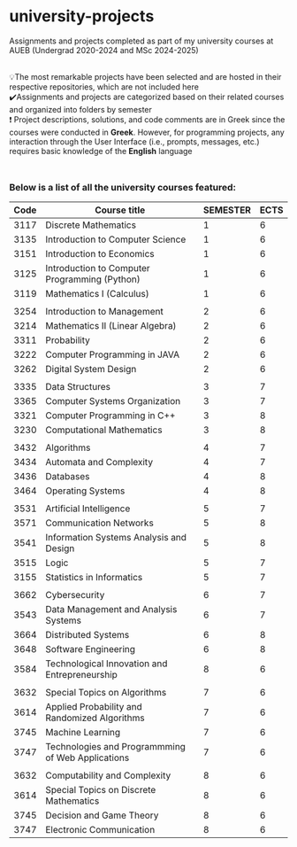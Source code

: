 # university-projects
Assignments and projects completed as part of my university courses at AUEB (Undergrad 2020-2024 and MSc 2024-2025) <br><br>

💡The most remarkable projects have been selected and are hosted in their respective repositories, which are not included here <br>
✔️Assignments and projects are categorized based on their related courses and organized into folders by semester <br>
❗️ Project descriptions, solutions, and code comments are in Greek since the courses were conducted in **Greek**. However, for programming projects, any interaction through the User Interface (i.e., prompts, messages, etc.) requires basic knowledge of the **English** language

<img src="https://user-images.githubusercontent.com/74038190/212284100-561aa473-3905-4a80-b561-0d28506553ee.gif" height="10"/>

### Below is a list of all the university courses featured:

| Code   | Course title                                        |SEMESTER|ECTS|               
|--------|-----------------------------------------------------|-------|-----|
| 3117   |  Discrete Mathematics                               | 1     | 6   |
| 3135   |  Introduction to Computer Science                   | 1     | 6   |
| 3151   |  Introduction to Economics                          | 1     | 6   |
| 3125   |  Introduction to Computer Programming (Python)      | 1     | 6   |
| 3119   |  Mathematics I (Calculus)                           | 1     | 6   |
|||||
| 3254   |  Introduction to Management                         | 2     | 6   |
| 3214   |  Mathematics II (Linear Algebra)                    | 2     | 6   |
| 3311   |  Probability                                        | 2     | 6   |
| 3222   |  Computer Programming in JAVA                       | 2     | 6   |
| 3262   |  Digital System Design                              | 2     | 6   |
|||||
| 3335   |  Data Structures                                    | 3     | 7   | 
| 3365   |  Computer Systems Organization                      | 3     | 7   |
| 3321   |  Computer Programming in C++                        | 3     | 8   |
| 3230   |  Computational Mathematics                          | 3     | 8   |
||||| 
| 3432   |  Algorithms                                         | 4     | 7   | 
| 3434   |  Automata and Complexity                            | 4     | 7   | 
| 3436   |  Databases                                          | 4     | 8   | 
| 3464   |  Operating Systems                                  | 4     | 8   | 
|||||
| 3531   |  Artificial Intelligence                            | 5     | 7   |
| 3571   |  Communication Networks                             | 5     | 8   |
| 3541   |  Information Systems Analysis and Design            | 5     | 8   | 
| 3515   |  Logic                                              | 5     | 7   | 
| 3155   |  Statistics in Informatics                          | 5     | 7   |
|||||
| 3662   |  Cybersecurity                                      | 6     | 7   |
| 3543   |  Data Management and Analysis Systems               | 6     | 7   |
| 3664   |  Distributed Systems                                | 6     | 8   | 
| 3648   |  Software Engineering                               | 6     | 8   | 
| 3584   |  Technological Innovation and Entrepreneurship      | 8     | 6   | 
|||||
| 3632   |  Special Topics on Algorithms                       | 7     | 6   |
| 3614   |  Applied Probability and Randomized Algorithms      | 7     | 6   |
| 3745   |  Machine Learning                                   | 7     | 6   |
| 3747   |  Technologies and Programmming of Web Applications  | 7     | 6   |
|||||
| 3632   |  Computability and Complexity                       | 8     | 6   |
| 3614   |  Special Topics on Discrete Mathematics             | 8     | 6   |
| 3745   |  Decision and Game Theory                           | 8     | 6   |
| 3747   |  Electronic Communication                           | 8     | 6   |
